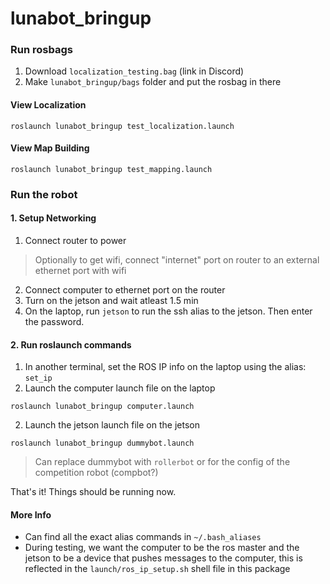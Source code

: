 # lunabot_bringup

### Run rosbags

1. Download `localization_testing.bag` (link in Discord)
2. Make `lunabot_bringup/bags` folder and put the rosbag in there

#### View Localization
```
roslaunch lunabot_bringup test_localization.launch
```

#### View Map Building
```
roslaunch lunabot_bringup test_mapping.launch
```

### Run the robot

#### 1. Setup Networking

1. Connect router to power

> Optionally to get wifi, connect "internet" port on router to an external ethernet port with wifi

2. Connect computer to ethernet port on the router
3. Turn on the jetson and wait atleast 1.5 min
4. On the laptop, run `jetson` to run the ssh alias to the jetson. Then enter the password.

#### 2. Run roslaunch commands

1. In another terminal, set the ROS IP info on the laptop using the alias: `set_ip`
2. Launch the computer launch file on the laptop
```
roslaunch lunabot_bringup computer.launch
```
2. Launch the jetson launch file on the jetson
```
roslaunch lunabot_bringup dummybot.launch
```
> Can replace dummybot with `rollerbot` or for the config of the competition robot (compbot?)

That's it! Things should be running now.

#### More Info

- Can find all the exact alias commands in `~/.bash_aliases`
- During testing, we want the computer to be the ros master and the jetson to be a device that pushes messages to the computer, this is reflected in the `launch/ros_ip_setup.sh` shell file in this package
